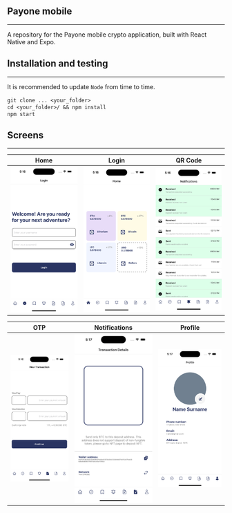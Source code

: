 
## Payone mobile

--- 
A repository for the Payone mobile crypto application, built with React Native and Expo.

## Installation and testing

---

It is recommended to update ```Node``` from time to time.

```
git clone ... <your_folder>
cd <your_folder>/ && npm install 
npm start
```

## Screens

---

| Home                 | Login               | QR Code                      |
|----------------------|---------------------|------------------------------|
| ![](media/login.png) | ![](media/home.png) | ![](media/notifications.png) |

| OTP                        | Notifications     | Profile                |
|----------------------------|-------------------|------------------------|
| ![](media/transaction.png) | ![](media/qr.png) | ![](media/profile.png) |

